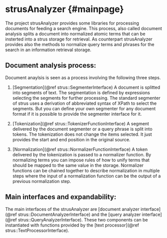 strusAnalyzer	 {#mainpage}
=============

The project strusAnalyzer provides some libraries for processing documents for feeding a search engine.
This process, also called document analysis splits a document into normalized atomic terms that can be insterted into a strus storage for retrieval.
As counterpart strusAnalyzer provides also the methods to normalize query terms and phrases for the search in an information retrieval storage.


Document analysis process:
--------------------------
Document anaylsis is seen as a process involving the following three steps.

1. [Segmentation](@ref strus::SegmenterInterface)
	A document is splitted into segments of text. The segmentation is defined by expressions selecting the segments for further processing. The standard segmenter of strus uses a derivation of abbreviated syntax of XPath to select the segments.
	But you can define your own segmenter for any document format if it is possible to provide the segmenter interface for it.

2. [Tokenization](@ref strus::TokenizerFunctionInterface)
	A segment delivered by the document segmenter or a query phrase is split into tokens. The tokenization does not change the items selected. It just provides the start and end position in the original source.

3. [Normalization](@ref strus::NormalizerFunctionInterface)
	A token delivered by the tokenization is passed to a normalizer function. By normalizing terms you can impose rules of how to unify terms that should be mapped to the same value in the storage. Normalizer functions can be chained together to describe normalization in multiple steps where the input of a normalization function can be the output of a previous normalization step.


Main interfaces and expandability:
----------------------------------
The main interfaces of the strusAnalyzer are
        [document analyzer interface](@ref strus::DocumentAnalyzerInterface)
and the [query analyzer interface](@ref strus::QueryAnalyzerInterface).
These two components can be instantiated with functions provided by the [text processor](@ref strus::TextProcessorInterface).




